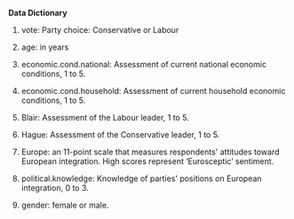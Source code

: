 **Data Dictionary**

1. vote: Party choice: Conservative or Labour

2. age: in years

3. economic.cond.national: Assessment of current national economic conditions, 1 to 5.

4. economic.cond.household: Assessment of current household economic conditions, 1 to 5.

5. Blair: Assessment of the Labour leader, 1 to 5.

6. Hague: Assessment of the Conservative leader, 1 to 5.

7. Europe: an 11-point scale that measures respondents' attitudes toward European integration. High scores represent ‘Eurosceptic’ sentiment.

8. political.knowledge: Knowledge of parties' positions on European integration, 0 to 3.

9. gender: female or male.
